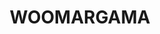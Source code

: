 ---
lastmod: '2025-04-06T06:05:20+00:00'
latitude: -35.773247
layout: suburb
longitude: 147.391271
postcode: '2644'
state: NSW
title: WOOMARGAMA
url: /nsw/woomargama/
---